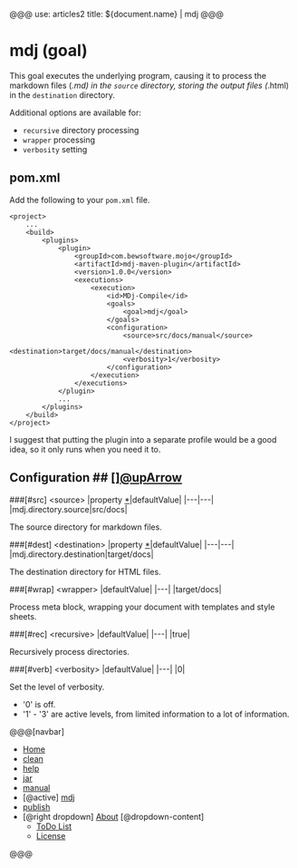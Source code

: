 @@@
use: articles2
title: ${document.name} | mdj
@@@

# mdj (goal)

This goal executes the underlying program, causing it to process
the markdown files (*.md) in the `source` directory,
storing the output files (*.html) in the `destination` directory.

Additional options are available for:

- `recursive` directory processing
- `wrapper` processing
- `verbosity` setting

## pom.xml  
Add the following to your `pom.xml` file.
~~~
<project>
    ...
    <build>
        <plugins>
            <plugin>
                <groupId>com.bewsoftware.mojo</groupId>
                <artifactId>mdj-maven-plugin</artifactId>
                <version>1.0.0</version>
                <executions>
                    <execution>
                        <id>MDj-Compile</id>
                        <goals>
                            <goal>mdj</goal>
                        </goals>
                        <configuration>
                            <source>src/docs/manual</source>
                            <destination>target/docs/manual</destination>
                            <verbosity>1</verbosity>
                        </configuration>
                    </execution>
                </executions>
            </plugin>
            ...
        </plugins>
    </build>
</project>
~~~

I suggest that putting the plugin into a separate profile would be a good idea,
so it only runs when you need it to.

## Configuration ## [][@upArrow](#top)

###[#src] &lt;source&gt;
|property [*][p]|defaultValue|
|---|---|
|mdj.directory.source|src/docs|

The source directory for markdown files.

###[#dest] &lt;destination&gt;
|property [*][p]|defaultValue|
|---|---|
|mdj.directory.destination|target/docs|

The destination directory for HTML files.

###[#wrap] &lt;wrapper&gt;
|defaultValue|
|---|
|target/docs|

Process meta block, wrapping your document with templates and style sheets.

###[#rec] &lt;recursive&gt;
|defaultValue|
|---|
|true|

Recursively process directories.

###[#verb] &lt;verbosity&gt;
|defaultValue|
|---|
|0|

Set the level of verbosity.

- '0' is off.
- '1' - '3' are active levels, from limited information to a lot of information.



[p]:# "The value can be added as a global setting in the <properties> section of your pom.xml file."


@@@[navbar]
- [Home]
- [clean]
- [help]
- [jar]
- [manual]
- [@active] [mdj](#)
- [publish]
- [@right dropdown] [About]
[@dropdown-content]
    - [ToDo List]
    - [License]


[About]:About.html
[clean]:Clean.html
[help]:Help.html
[Home]:index.html
[jar]:Jar.html
[License]:LICENSE.html
[manual]:Manual.html
[mdj]:Mdj.html
[publish]:Publish.html
[ToDo List]:ToDo.html
@@@
